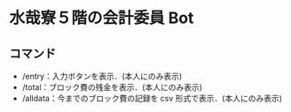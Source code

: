 # 水哉寮５階の会計委員 Bot

## コマンド

- /entry：入力ボタンを表示．(本人にのみ表示)
- /total：ブロック費の残金を表示．(本人にのみ表示)
- /alldata：今までのブロック費の記録を csv 形式で表示．(本人にのみ表示)
